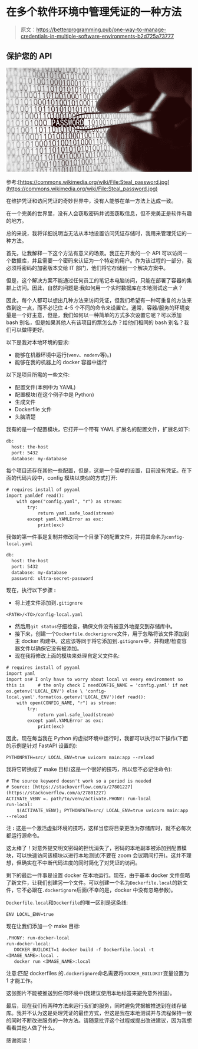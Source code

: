 # 在多个软件环境中管理凭证的一种方法

> 原文：<https://betterprogramming.pub/one-way-to-manage-credentials-in-multiple-software-environments-b2d725a73777>

## 保护您的 API

![](img/f88b94c2ffb92cdbb3b16e376b322055.png)

参考:[https://commons.wikimedia.org/wiki/File:Steal_password.jpg](https://commons.wikimedia.org/wiki/File:Steal_password.jpg)

在维护凭证和访问凭证的奇妙世界中，没有人能够在单一方法上达成一致。

在一个完美的世界里，没有人会窃取密码并试图窃取信息，但不完美正是软件有趣的地方。

总的来说，我将详细说明当无法从本地设置访问凭证存储时，我用来管理凭证的一种方法。

首先，让我解释一下这个方法有意义的场景。我正在开发的一个 API 可以访问一个数据库，并且需要一个密码来认证为一个特定的用户。作为该过程的一部分，我必须将密码的加密版本交给 IT 部门，他们将它存储到一个解决方案中。

但是，这个解决方案不能通过任何员工的笔记本电脑访问，只能在部署了容器的集群上访问。因此，自然的问题是:我如何用一个实时数据库在本地测试这一点？

因此，每个人都可以想出几种方法来访问凭证，但我们希望有一种可重复的方法来做到这一点，而不必记住 4-5 个不同的命令来设置它。通常，容器/服务的环境变量是一个好主意，但是，我们如何以一种简单的方式多次设置它呢？可以添加 bash 别名，但是如果其他人有该项目的票怎么办？给他们相同的 bash 别名？我们可以做得更好。

以下是我对本地环境的要求:

*   能够在机器环境中运行(`venv`、`nodenv`等)。)
*   能够在我的机器上的 docker 容器中运行

以下是项目所需的一些文件:

*   配置文件(本例中为 YAML)
*   配置模块(在这个例子中是 Python)
*   生成文件
*   Dockerfile 文件
*   头脑清楚

我有的是一个配置模块，它打开一个带有 YAML 扩展名的配置文件，扩展名如下:

```
db:
  host: the-host
  port: 5432
  database: my-database
```

每个项目还存在其他一些配置，但是，这是一个简单的设置，目前没有凭证。在下面的代码片段中，config 模块以类似的方式打开:

```
# requires install of pyyaml
import yamldef read():
    with open("config.yaml", "r") as stream:
        try:
            return yaml.safe_load(stream)
        except yaml.YAMLError as exc:
            print(exc)
```

我做的第一件事是复制并修改同一个目录下的配置文件，并将其命名为`config-local.yaml`

```
db:
  host: the-host
  port: 5432
  database: my-database
  password: ultra-secret-password
```

现在，执行以下步骤 **:**

*   将上述文件添加到`.gitignore`

```
<PATH>/<TO>/config-local.yaml
```

*   然后用`git status`仔细检查，确保文件没有被意外地提交到存储库中。
*   接下来，创建一个`Dockerfile.dockerignore`文件，用于忽略将该文件添加到主 docker 构建中。这应该等同于将它添加到`.gitignore`中，并构建/检查容器文件以确保它没有被添加。
*   现在我将修改上面的模块来处理自定义文件名:

```
# requires install of pyyaml
import yaml
import os# I only have to worry about local vs every environment so this is     # the only check I needCONFIG_NAME = 'config.yaml' if not os.getenv('LOCAL_ENV') else \ 'config-local.yaml'.format(os.getenv('LOCAL_ENV'))def read():
    with open(CONFIG_NAME, "r") as stream:
        try:
            return yaml.safe_load(stream)
        except yaml.YAMLError as exc:
            print(exc)
```

因此，现在每当我在 Python 的虚拟环境中运行时，我都可以执行以下操作(下面的示例是针对 FastAPI 设置的):

```
PYTHONPATH=src/ LOCAL_ENV=true uvicorn main:app --reload
```

我将它转换成了 make 目标(这是一个很好的技巧，所以您不必记住命令):

```
# The source keyword doesn't work so a period is needed
# Source: [https://stackoverflow.com/a/27801227](https://stackoverflow.com/a/27801227)
ACTIVATE_VENV =. path/to/venv/activate.PHONY: run-local
run-local:
    $(ACTIVATE_VENV); PYTHONPATH=src/ LOCAL_ENV=true uvicorn main:app --reload
```

注 **:** 这是一个激活虚拟环境的技巧，这样当您将目录更改为存储库时，就不必每次都运行源命令。

这太棒了！对意外提交明文密码的担忧消失了，密码的本地副本被添加到配置模块，可以快速访问该模块以进行本地测试(不要在 zoom 会议期间打开)。这并不理想，但确实在不中断代码进度的同时简化了对凭证的访问。

剩下的最后一件事是设置 docker 在本地运行。现在，由于基本 docker 文件忽略了新文件，让我们创建另一个文件。可以创建一个名为`Dockerfile.local`的新文件，它不必跟在`.dockerignore`后面(不幸的是，docker 中没有忽略参数)。

`Dockerfile.local`和`Dockerfile`的唯一区别是这条线:

```
ENV LOCAL_ENV=true
```

现在让我们添加一个 make 目标:

```
.PHONY: run-docker-local
run-docker-local:
   DOCKER_BUILDKIT=1 docker build -f Dockerfile.local -t <IMAGE_NAME>:local .
   docker run <IMAGE_NAME>:local
```

注意:匹配 dockerfiles 的`.dockerignore`命名需要将`DOCKER_BUILDKIT`变量设置为 1 才能工作。

这张图片不能被推送到任何环境中(我建议使用本地标签来避免意外推送)。

最后，现在我们有两种方法来运行我们的服务，同时避免凭据被推送到在线存储库。我并不认为这是处理凭证的最佳方式，但这是我在本地测试并与流程保持一致的同时不断改进服务的一种方法。请随意批评这个过程或提出改进建议，因为我想看看其他人做了什么。

感谢阅读！